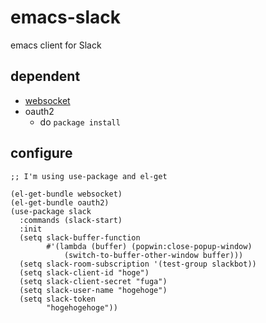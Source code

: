 # emacs-slack

emacs client for Slack

## dependent
- [websocket](https://github.com/ahyatt/emacs-websocket)
- oauth2
  - do `package install`


## configure

```elisp
;; I'm using use-package and el-get

(el-get-bundle websocket)
(el-get-bundle oauth2)
(use-package slack
  :commands (slack-start)
  :init
  (setq slack-buffer-function
        #'(lambda (buffer) (popwin:close-popup-window)
            (switch-to-buffer-other-window buffer)))
  (setq slack-room-subscription '(test-group slackbot))
  (setq slack-client-id "hoge")
  (setq slack-client-secret "fuga")
  (setq slack-user-name "hogehoge")
  (setq slack-token
        "hogehogehoge"))

```

